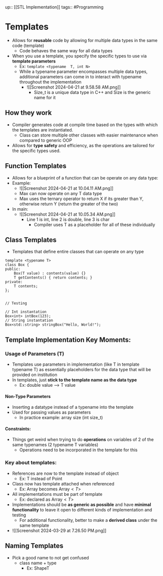 up:: [[STL Implementation]]
tags:: #Programming
# Templates
- Allows for **reusable** code by allowing for multiple data types in the same code (template)
	- Code behaves the same way for all data types
- When you use a template, you specify the specific types to use via **template parameters**
	- Ex: `template <typename  T, int N>` 
	- While a typename parameter encompasses multiple data types, additional parameters can come in to interact with typename throughout the implementation
		- ![[Screenshot 2024-04-21 at 9.58.58 AM.png]]
			- Size_t is a unique data type in C++ and Size is the generic name for it
## How they work
- Compiler generates code at compile time based on the types with which the templates are instantiated. 
	- Class can store multiple other classes with easier maintenance when compared to generic OOP
- Allows for **type safety** and efficiency, as the operations are tailored for the specific types used.
## Function Templates
- Allows for a blueprint of a function that can be operate on any data type:
- Example:
	- ![[Screenshot 2024-04-21 at 10.04.11 AM.png]]
	- Max can now operate on any T data type
	- Max uses the ternary operator to return X if its greater than Y, otherwise return Y (return the greater of the two)
- In main:
	- ![[Screenshot 2024-04-21 at 10.05.34 AM.png]]
		- Line 1 is int, line 2 is double, line 3 is char
			- Compiler uses T as a placeholder for all of these individually

## Class Templates
- Templates that define entire classes that can operate on any type
```
template <typename T>
class Box {
public:
    Box(T value) : contents(value) {}
    T getContents() { return contents; }
private:
    T contents;
};


// Testing

// Int instantation
Box<int> intBox(123); 
// String instantation
Box<std::string> stringBox("Hello, World!"); 
```
## Template Implementation Key Moments:
### Usage of Parameters (T)
- Templates use parameters in implementation (like T in template typename T) as essentially placeholders for the data type that will be provided on institution
- In templates, just **stick to the template name as the data type**
	- Ex: double value --> T value
#### Non-Type Parameters
- Inserting a datatype instead of a typename into the template
- Used for passing values as parameters
	- In practice example: array size (int size_t)
#### Constraints:
- Things get weird when trying to do **operations** on variables of 2 of the same typenames (2 typename T variables)
	- Operations need to be incorporated in the template for this
### Key about templates:
- References are now to the template instead of object
	- Ex: T instead of Point
- Class now has template attached when referenced
	- Ex: Array becomes Array$<T>$
- All implementations must be part of template
	- Ex: declared as Array$<T>$
- Implementations should be **as generic as possible** and have **minimal functionality** to leave it open to different kinds of implementation and testing 
	- For additional functionality, better to make a **derived class** under the same template 
- ![[Screenshot 2024-03-29 at 7.26.50 PM.png]]
## Naming Templates
- Pick a good name to not get confused
	- class name + type
		- Ex: ShapeT